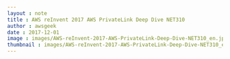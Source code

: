 ```yaml
---
layout : note
title : AWS reInvent 2017 AWS PrivateLink Deep Dive NET310
author : awsgeek
date : 2017-12-01
image : images/AWS-reInvent-2017-AWS-PrivateLink-Deep-Dive-NET310_en.jpg
thumbnail : images/AWS-reInvent-2017-AWS-PrivateLink-Deep-Dive-NET310_en.jpg
---
```

